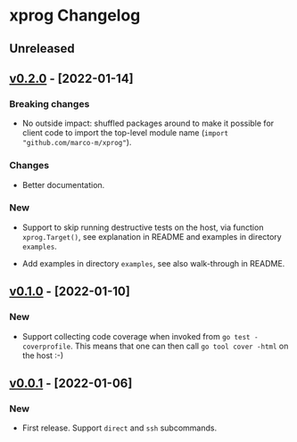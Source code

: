 # xprog Changelog

## Unreleased

## [v0.2.0] - [2022-01-14]

### Breaking changes

- No outside impact: shuffled packages around to make it possible for client code to import the top-level module name (`import "github.com/marco-m/xprog"`).

### Changes

- Better documentation.

### New

- Support to skip running destructive tests on the host, via function `xprog.Target()`, see explanation in README and examples in directory `examples`.

- Add examples in directory `examples`, see also walk-through in README.

## [v0.1.0] - [2022-01-10]

### New

- Support collecting code coverage when invoked from `go test -coverprofile`. This means that one can then call `go tool cover -html` on the host :-)

## [v0.0.1] - [2022-01-06]

### New

- First release. Support `direct` and `ssh` subcommands.


[v0.0.1]: https://github.com/marco-m/xprog/releases/tag/v0.0.1
[v0.1.0]: https://github.com/marco-m/xprog/releases/tag/v0.1.0
[v0.2.0]: https://github.com/marco-m/xprog/releases/tag/v0.2.0

